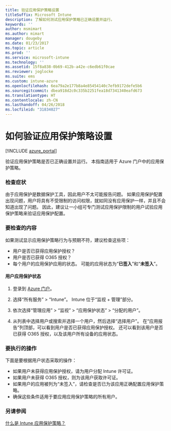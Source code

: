 ```yaml
---
title: 验证应用保护策略设置
titleSuffix: Microsoft Intune
description: 了解如何测试应用保护策略已正确设置并运行。
keywords: ''
author: msmimart
ms.author: mimart
manager: dougeby
ms.date: 01/23/2017
ms.topic: article
ms.prod: ''
ms.service: microsoft-intune
ms.technology: ''
ms.assetid: 15f8a838-0b69-412b-a42e-c6edb61f0cae
ms.reviewer: joglocke
ms.suite: ems
ms.custom: intune-azure
ms.openlocfilehash: 6ea79a2e177b8a4e85454140c7efb9172defe5b6
ms.sourcegitcommit: dbea918d2c0c335b2251fea18d7341340eafd673
ms.translationtype: HT
ms.contentlocale: zh-CN
ms.lasthandoff: 04/26/2018
ms.locfileid: "31834027"
---
```

# <a name="how-to-validate-your-app-protection-policy-setup"></a>如何验证应用保护策略设置

[!INCLUDE [azure_portal](./includes/azure_portal.md)]

验证应用保护策略是否已正确设置并运行。 本指南适用于 Azure 门户中的应用保护策略。

### <a name="checking-for-symptoms"></a>检查症状
由于应用保护是数据保护工具，因此用户不太可能报告问题。 如果应用保护配置出现问题，用户将具有不受限制的访问权限，就如同没有应用保护一样，并且不会知道出现了问题。 因此，建议让一小组可专门测试应用保护限制的用户试验应用保护策略来验证应用保护配置。


### <a name="what-to-check"></a>要检查的内容

如果测试显示应用保护策略行为与预期不符，建议检查这些项：

- 用户是否已获得应用保护授权？
- 用户是否已获得 O365 授权？
- 每个用户的应用保护应用的状态。 可能的应用状态为“**已签入**”和“**未签入**”。

#### <a name="user-app-protection-status"></a>用户应用保护状态
1. 登录到 [Azure 门户](https://portal.azure.com)。
2. 选择“所有服务” > “Intune”。 Intune 位于“监视 + 管理”部分。
1. 依次选择“管理应用” > “监视” >  “应用保护状态” > “分配的用户”。

2. 从列表中选择用户或搜索并选择一个用户，然后选择“选择用户”。 在“应用报告”列顶部，可以看到用户是否已获得应用保护授权。 还可以看到该用户是否已获得 O365 授权，以及该用户所有设备的应用状态。



### <a name="what-to-do"></a>要执行的操作
下面是要根据用户状态采取的操作：

- 如果用户未获得应用保护授权，请为用户分配 Intune 许可证。
- 如果用户未获得 O365 授权，则为该用户获取许可证。
- 如果用户的应用被列为“未签入”，请检查是否已为该应用正确配置应用保护策略。
- 确保这些条件适用于要应用应用保护策略的所有用户。

### <a name="see-also"></a>另请参阅

[什么是 Intune 应用保护策略？](app-protection-policies.md)
